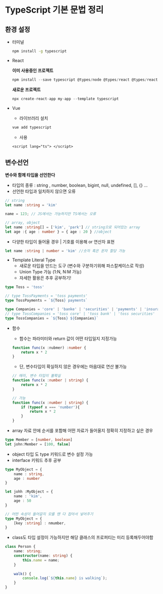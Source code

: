 # TypeScript 기본 문법 정리

## 환경 설정

* 터미널

  ```bash
  npm install -g typescript
  ```

* React

  **이미 사용중인 프로젝트**

  ```typescript
  npm install --save typescript @types/node @types/react @types/react-dom @types/jest
  ```

  **새로운 프로젝트**

  ```typescript
  npx create-react-app my-app --template typescript
  ```

* Vue

  * 라이브러리 설치

  ```typescript
  vue add typescript
  ```

  * 사용

  ```vue
  <script lang="ts"> </script>
  ```

  

## 변수선언

**변수와 함께 타입을 선언한다**

* 타입의 종류 : string , number, boolean, bigint, null, undefined, [], {} ...
* 선언한 타입과 일치하지 않으면 오류

```typescript
// string
let name :string = 'kim'

name = 123; // JS에서는 가능하지만 TS에서는 오류

// array, object
let name :string[] = ['kim', 'park'] // string으로 되어있는 array
let age :{ age : number } = { age : 20 } //object
```

* 다양한 타입이 들어올 경우 | 기호를 이용해 or 연산자 표현

```typescript
let name :string | number = 'kim' //숫자 혹은 문자 할당 가능
```

* Template Literal Type
  * 새로운 타입을 만드는 도구 (변수와 구분하기위해 파스칼케이스로 작성)
  * Union Type 가능 (1:N, N:M 가능)
  * 자세한 활용은 추후 공부하기!

```typescript
type Toss = 'toss'

// type TossPayments = 'toss payments'
type TossPayments = `${Toss} payments`

type Companies = 'core' | 'banke' | 'securities' | 'payments' | 'insurance'
// type TossCompanies = 'toss core' | 'toss bank' | 'toss securities' | ...
type TossCompanies = `${Toss} ${Companies}`
```

* 함수

  * 함수는 파라미터와 return 값이 어떤 타입일지 지정가능

  ```typescript
  function func(x :nubmer) :number {
      return x * 2
  }
  ```

  * 단, 변수타입이 확실하지 않은 경우에는 마음대로 연산 불가능

  ```typescript
  // 에러, 변수 타입이 불확실
  function func(x :number | string) {
      return x * 2
  }
  
  // 가능
  function func(x :number | string) {
      if (typeof x === 'number'){
          return x * 2
      }
  }
  ```

* array 자료 안에 순서를 포함해 어떤 자료가 들어올지 정확히 지정하고 싶은 경우

```typescript
type Member = [number, boolean]
let john:Member = [100, false]
```

* object 타입 도 type 키워드로 변수 설정 가능
* interface 키워드 추후 공부

```typescript
type MyObject = {
    name : string,
    age : number
}

let johh :MyObject = {
    name : 'kim',
    age : 50
}

// 어떤 속성이 들어갈지 모를 땐 다 잡아서 넣어주기
type MyObject = {
    [key :string] : nmumber,
}
```

* class도 타입 설정이 가능하지만 해당 클래스의 프로퍼티는 미리 등록해두어야함

```typescript
class Person {
    name: string;
    constructor(name: string) {
        this.name = name;
    }
    
    walk() {
        console.log(`${this.name} is walking`);
    }
}
```





